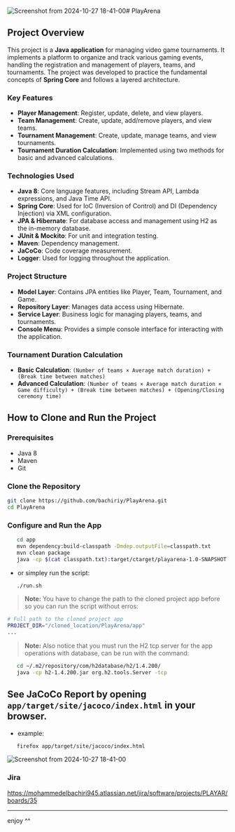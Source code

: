 ![Screenshot from 2024-10-27 18-41-00](https://github.com/user-attachments/assets/7ee45f79-8ba9-4287-b629-f69b07281e02)# PlayArena 

## Project Overview

This project is a **Java application** for managing video game tournaments. It implements a platform to organize and track various gaming events, handling the registration and management of players, teams, and tournaments. The project was developed to practice the fundamental concepts of **Spring Core** and follows a layered architecture.

### Key Features

- **Player Management**: Register, update, delete, and view players.
- **Team Management**: Create, update, add/remove players, and view teams.
- **Tournament Management**: Create, update, manage teams, and view tournaments.
- **Tournament Duration Calculation**: Implemented using two methods for basic and advanced calculations.

### Technologies Used

- **Java 8**: Core language features, including Stream API, Lambda expressions, and Java Time API.
- **Spring Core**: Used for IoC (Inversion of Control) and DI (Dependency Injection) via XML configuration.
- **JPA & Hibernate**: For database access and management using H2 as the in-memory database.
- **JUnit & Mockito**: For unit and integration testing.
- **Maven**: Dependency management.
- **JaCoCo**: Code coverage measurement.
- **Logger**: Used for logging throughout the application.

### Project Structure

- **Model Layer**: Contains JPA entities like Player, Team, Tournament, and Game.
- **Repository Layer**: Manages data access using Hibernate.
- **Service Layer**: Business logic for managing players, teams, and tournaments.
- **Console Menu**: Provides a simple console interface for interacting with the application.

### Tournament Duration Calculation

- **Basic Calculation**: `(Number of teams × Average match duration) + (Break time between matches)`
- **Advanced Calculation**: `(Number of teams × Average match duration × Game difficulty) + (Break time between matches) + (Opening/Closing ceremony time)`

## How to Clone and Run the Project

### Prerequisites

- Java 8
- Maven
- Git

### Clone the Repository

```bash
git clone https://github.com/bachiriy/PlayArena.git
cd PlayArena 
```

### Configure and Run the App
```bash
   cd app
   mvn dependency:build-classpath -Dmdep.outputFile=classpath.txt
   mvn clean package 
   java -cp $(cat classpath.txt):target/ctarget/playarena-1.0-SNAPSHOT.jar com.playarena.app.App
```
- or simpley run the script:
```bash
   ./run.sh
```
> **Note:** You have to change the path to the cloned project app before so you can run the script without erros:
```bash
# Full path to the cloned project app
PROJECT_DIR="/cloned_location/PlayArena/app"
...
```

> **Note:** Also notice that you must run the H2 tcp server for the app operations with database, can be run with the command:
```bash
   cd ~/.m2/repository/com/h2database/h2/1.4.200/
   java -cp h2-1.4.200.jar org.h2.tools.Server -tcp
```
## See JaCoCo Report by opening `app/target/site/jacoco/index.html` in your browser.
- example:
```bash
   firefox app/target/site/jacoco/index.html
``` 
 ![Screenshot from 2024-10-27 18-41-00](https://github.com/user-attachments/assets/fc2eef71-07ee-477c-b959-8bfa8ec49f91)

### Jira
https://mohammedelbachiri945.atlassian.net/jira/software/projects/PLAYAR/boards/35

--- 
enjoy ^^
